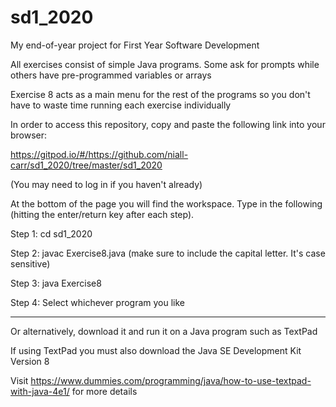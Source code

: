 # sd1_2020
My end-of-year project for First Year Software Development

All exercises consist of simple Java programs. Some ask for prompts while others have pre-programmed variables or arrays

Exercise 8 acts as a main menu for the rest of the programs so you don't have to waste time running each exercise individually

In order to access this repository, copy and paste the following link into your browser:

https://gitpod.io/#/https://github.com/niall-carr/sd1_2020/tree/master/sd1_2020

(You may need to log in if you haven't already)

At the bottom of the page you will find the workspace. Type in the following (hitting the enter/return key after each step).

Step 1: cd sd1_2020

Step 2: javac Exercise8.java (make sure to include the capital letter. It's case sensitive)

Step 3: java Exercise8

Step 4: Select whichever program you like

------------------------

Or alternatively, download it and run it on a Java program such as TextPad

If using TextPad you must also download the Java SE Development Kit Version 8

Visit https://www.dummies.com/programming/java/how-to-use-textpad-with-java-4e1/ for more details
